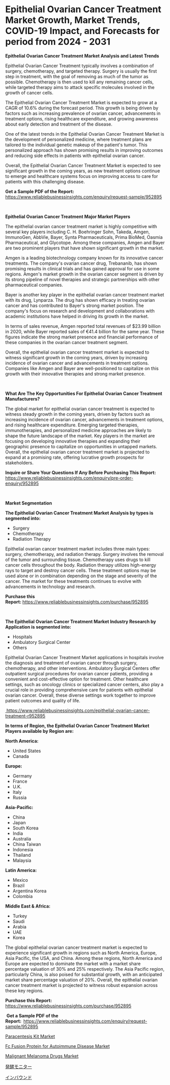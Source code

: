 <p><h1>Epithelial Ovarian Cancer Treatment Market Growth, Market Trends, COVID-19 Impact, and Forecasts for period from 2024 - 2031</h1></p><p><strong>Epithelial Ovarian Cancer Treatment Market Analysis and Latest Trends</strong></p>
<p><p>Epithelial Ovarian Cancer Treatment typically involves a combination of surgery, chemotherapy, and targeted therapy. Surgery is usually the first step in treatment, with the goal of removing as much of the tumor as possible. Chemotherapy is then used to kill any remaining cancer cells, while targeted therapy aims to attack specific molecules involved in the growth of cancer cells.</p><p>The Epithelial Ovarian Cancer Treatment Market is expected to grow at a CAGR of 10.6% during the forecast period. This growth is being driven by factors such as increasing prevalence of ovarian cancer, advancements in treatment options, rising healthcare expenditure, and growing awareness about early detection and treatment of the disease.</p><p>One of the latest trends in the Epithelial Ovarian Cancer Treatment Market is the development of personalized medicine, where treatment plans are tailored to the individual genetic makeup of the patient's tumor. This personalized approach has shown promising results in improving outcomes and reducing side effects in patients with epithelial ovarian cancer.</p><p>Overall, the Epithelial Ovarian Cancer Treatment Market is expected to see significant growth in the coming years, as new treatment options continue to emerge and healthcare systems focus on improving access to care for patients with this challenging disease.</p></p>
<p><strong>Get a Sample PDF of the Report:&nbsp;</strong> <a href="https://www.reliablebusinessinsights.com/enquiry/request-sample/952895">https://www.reliablebusinessinsights.com/enquiry/request-sample/952895</a></p>
<p>&nbsp;</p>
<p><strong>Epithelial Ovarian Cancer Treatment Major Market Players</strong></p>
<p><p>The epithelial ovarian cancer treatment market is highly competitive with several key players including C. H. Boehringer Sohn, Takeda, Amgen, ImmunoGen, AbbVie, Bayer, Synta Pharmaceuticals, Prima BioMed, Oasmia Pharmaceutical, and Glycotope. Among these companies, Amgen and Bayer are two prominent players that have shown significant growth in the market.</p><p>Amgen is a leading biotechnology company known for its innovative cancer treatments. The company's ovarian cancer drug, Trebananib, has shown promising results in clinical trials and has gained approval for use in some regions. Amgen's market growth in the ovarian cancer segment is driven by its strong pipeline of novel therapies and strategic partnerships with other pharmaceutical companies.</p><p>Bayer is another key player in the epithelial ovarian cancer treatment market with its drug, Lynparza. The drug has shown efficacy in treating ovarian cancer and has contributed to Bayer's strong market position. The company's focus on research and development and collaborations with academic institutions have helped in driving its growth in the market.</p><p>In terms of sales revenue, Amgen reported total revenues of $23.99 billion in 2020, while Bayer reported sales of €41.4 billion for the same year. These figures indicate the strong market presence and financial performance of these companies in the ovarian cancer treatment segment.</p><p>Overall, the epithelial ovarian cancer treatment market is expected to witness significant growth in the coming years, driven by increasing incidence of ovarian cancer and advancements in treatment options. Companies like Amgen and Bayer are well-positioned to capitalize on this growth with their innovative therapies and strong market presence.</p></p>
<p>&nbsp;</p>
<p><strong>What Are The Key Opportunities For Epithelial Ovarian Cancer Treatment Manufacturers?</strong></p>
<p><p>The global market for epithelial ovarian cancer treatment is expected to witness steady growth in the coming years, driven by factors such as increasing incidence of ovarian cancer, advancements in treatment options, and rising healthcare expenditure. Emerging targeted therapies, immunotherapies, and personalized medicine approaches are likely to shape the future landscape of the market. Key players in the market are focusing on developing innovative therapies and expanding their geographic presence to capitalize on opportunities in untapped markets. Overall, the epithelial ovarian cancer treatment market is projected to expand at a promising rate, offering lucrative growth prospects for stakeholders.</p></p>
<p><strong>Inquire or Share Your Questions If Any Before Purchasing This Report:</strong> <a href="https://www.reliablebusinessinsights.com/enquiry/pre-order-enquiry/952895">https://www.reliablebusinessinsights.com/enquiry/pre-order-enquiry/952895</a></p>
<p>&nbsp;</p>
<p><strong>Market Segmentation</strong></p>
<p><strong>The Epithelial Ovarian Cancer Treatment Market Analysis by types is segmented into:</strong></p>
<p><ul><li>Surgery</li><li>Chemotherapy</li><li>Radiation Therapy</li></ul></p>
<p><p>Epithelial ovarian cancer treatment market includes three main types: surgery, chemotherapy, and radiation therapy. Surgery involves the removal of the tumor and surrounding tissue. Chemotherapy uses drugs to kill cancer cells throughout the body. Radiation therapy utilizes high-energy rays to target and destroy cancer cells. These treatment options may be used alone or in combination depending on the stage and severity of the cancer. The market for these treatments continues to evolve with advancements in technology and research.</p></p>
<p><strong>Purchase this Report:&nbsp;</strong><a href="https://www.reliablebusinessinsights.com/purchase/952895">https://www.reliablebusinessinsights.com/purchase/952895</a></p>
<p>&nbsp;</p>
<p><strong>The Epithelial Ovarian Cancer Treatment Market Industry Research by Application is segmented into:</strong></p>
<p><ul><li>Hospitals</li><li>Ambulatory Surgical Center</li><li>Others</li></ul></p>
<p><p>Epithelial Ovarian Cancer Treatment Market applications in hospitals involve the diagnosis and treatment of ovarian cancer through surgery, chemotherapy, and other interventions. Ambulatory Surgical Centers offer outpatient surgical procedures for ovarian cancer patients, providing a convenient and cost-effective option for treatment. Other healthcare settings, such as oncology clinics or specialized cancer centers, also play a crucial role in providing comprehensive care for patients with epithelial ovarian cancer. Overall, these diverse settings work together to improve patient outcomes and quality of life.</p></p>
<p><a href="https://www.reliablebusinessinsights.com/epithelial-ovarian-cancer-treatment-r952895">&nbsp;https://www.reliablebusinessinsights.com/epithelial-ovarian-cancer-treatment-r952895</a></p>
<p><strong>In terms of Region, the Epithelial Ovarian Cancer Treatment Market Players available by Region are:</strong></p>
<p>
    <p> <strong> North America: </strong>
        <ul>
            <li>United States</li>
            <li>Canada</li>
        </ul>
        </p> 
    <p> <strong> Europe: </strong>
        <ul>
            <li>Germany</li>
            <li>France</li>
            <li>U.K.</li>
            <li>Italy</li>
            <li>Russia</li>
        </ul>
        </p> 
    <p> <strong> Asia-Pacific: </strong>
        <ul>
            <li>China</li>
            <li>Japan</li>
            <li>South Korea</li>
            <li>India</li>
            <li>Australia</li>
            <li>China Taiwan</li>
            <li>Indonesia</li>
            <li>Thailand</li>
            <li>Malaysia</li>
        </ul>
        </p> 
    <p> <strong> Latin America: </strong>
        <ul>
            <li>Mexico</li>
            <li>Brazil</li>
            <li>Argentina Korea</li>
            <li>Colombia</li>
        </ul>
        </p> 
    <p> <strong> Middle East & Africa: </strong>
        <ul>
            <li>Turkey</li>
            <li>Saudi</li>
            <li>Arabia</li>
            <li>UAE</li>
            <li>Korea</li>
        </ul>
    </p>
    </p>
<p><p>The global epithelial ovarian cancer treatment market is expected to experience significant growth in regions such as North America, Europe, Asia Pacific, the USA, and China. Among these regions, North America and Europe are expected to dominate the market with a market share percentage valuation of 30% and 25% respectively. The Asia Pacific region, particularly China, is also poised for substantial growth, with an anticipated market share percentage valuation of 20%. Overall, the epithelial ovarian cancer treatment market is projected to witness robust expansion across these key regions.</p></p>
<p><strong>Purchase this Report: </strong><a href="https://www.reliablebusinessinsights.com/purchase/952895">https://www.reliablebusinessinsights.com/purchase/952895</a></p>
<p>&nbsp;<strong>Get a Sample PDF of the Report:&nbsp;&nbsp;</strong><a href="https://www.reliablebusinessinsights.com/enquiry/request-sample/952895">https://www.reliablebusinessinsights.com/enquiry/request-sample/952895</a></p>
<p><strong></strong></p>
<p><p><a href="https://github.com/mabutironaldo/Market-Research-Report-List-5/blob/main/paracentesis-kit-market.md">Paracentesis Kit Market</a></p><p><a href="https://www.linkedin.com/pulse/global-fc-fusion-protein-autoimmune-disease-market-trends-insights-thypc">Fc Fusion Protein for Autoimmune Disease Market</a></p><p><a href="https://www.linkedin.com/pulse/malignant-melanoma-drugs-market-share-amp-analysis-growth-btahc">Malignant Melanoma Drugs Market</a></p><p><a href="https://github.com/hardee896/Market-Research-Report-List-2/blob/main/3651137172803.md">発酵モニター</a></p><p><a href="https://github.com/Andrewones2023/Market-Research-Report-List-2/blob/main/4603910172804.md">インバウンド</a></p></p>